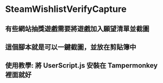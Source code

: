 # SteamWishlistVerifyCapture
## 有些網站抽獎遊戲需要將遊戲加入願望清單並截圖
## 這個腳本就是可以一鍵截圖，並放在剪貼簿中
## 使用教學: 將 UserScript.js 安裝在 Tampermonkey 裡面就好